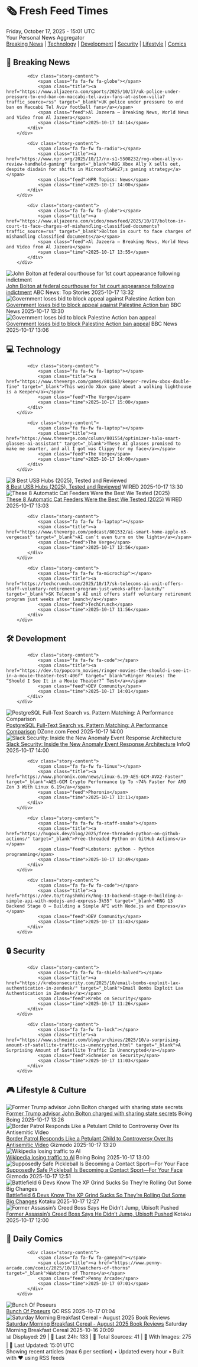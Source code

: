 <!-- Processing 54 RSS feeds at 2025-10-17 15:01:47 UTC -->
<!-- Processing: XKCD -->
<!-- Processing: Saturday Morning Breakfast Cereal -->
<!-- Processing: Penny Arcade -->
<!-- Processing: Poorly Drawn Lines -->
<!-- Processing: Garfield -->
<!-- Processing: CNN Breaking News -->
<!-- Processing: BBC World News -->
<!-- Processing: BBC Breaking News -->
<!-- Processing: Al Jazeera Breaking News -->
<!-- Processing: NPR News -->
<!-- Processing: Reuters Top News -->
<!-- Processing: Reuters World News -->
<!-- Processing: Associated Press Breaking -->
<!-- Processing: ABC News Breaking -->
<!-- Processing: Sky News World -->
<!-- Processing: The Verge -->
<!-- Processing: O'Reilly Radar -->
<!-- Processing: Slashdot -->
<!-- Processing: Lobsters Python -->
<!-- Processing: Hacker News -->
<!-- Processing: It's FOSS -->
<!-- Processing: DistroWatch -->
<!-- Processing: Red Hat Blog -->
<!-- Processing: InfoQ -->
<!-- Processing: DZone -->
<!-- Processing: Martin Fowler -->
<!-- Processing: Krebs on Security -->
<!-- Generated 7 new posts out of 27 feeds processed -->
<div class="newspaper-header">
    <h1 class="newspaper-title">🗞️ Fresh Feed Times</h1>
    <div class="newspaper-date">Friday, October 17, 2025 - 15:01 UTC</div>
    <div class="newspaper-subtitle">Your Personal News Aggregator</div>
</div>

<div class="newspaper-nav">
    <a href="#breaking">Breaking News</a> |
    <a href="#tech">Technology</a> |
    <a href="#dev">Development</a> |
    <a href="#security">Security</a> |
    <a href="#lifestyle">Lifestyle</a> |
    <a href="#webcomics">Comics</a>
</div>

<div class="news-section breaking-news" id="breaking">
<h2 class="section-header">🚨 Breaking News</h2>
<div class="stories-container">
<div class="story">
            
            <div class="story-content">
                <span class="fa fa-fw fa-globe"></span>
                <span class="title"><a href="https://www.aljazeera.com/sports/2025/10/17/uk-police-under-pressure-to-end-ban-on-maccabi-tel-aviv-fans-at-aston-villa?traffic_source=rss" target="_blank">UK police under pressure to end ban on Maccabi Tel Aviv football fans</a></span>
                <span class="feed">Al Jazeera – Breaking News, World News and Video from Al Jazeera</span>
                <span class="time">2025-10-17 14:14</span>
            </div>
        </div>
<div class="story">
            
            <div class="story-content">
                <span class="fa fa-fw fa-radio"></span>
                <span class="title"><a href="https://www.npr.org/2025/10/17/nx-s1-5508232/rog-xbox-ally-x-review-handheld-gaming" target="_blank">ROG Xbox Ally X sells out, despite disdain for shifts in Microsoft&#x27;s gaming strategy</a></span>
                <span class="feed">NPR Topics: News</span>
                <span class="time">2025-10-17 14:00</span>
            </div>
        </div>
<div class="story">
            
            <div class="story-content">
                <span class="fa fa-fw fa-globe"></span>
                <span class="title"><a href="https://www.aljazeera.com/video/newsfeed/2025/10/17/bolton-in-court-to-face-charges-of-mishandling-classified-documents?traffic_source=rss" target="_blank">Bolton in court to face charges of mishandling classified documents</a></span>
                <span class="feed">Al Jazeera – Breaking News, World News and Video from Al Jazeera</span>
                <span class="time">2025-10-17 13:55</span>
            </div>
        </div>
<div class="story">
            <img src="https://s.abcnews.com/images/US/USA-TRUMP-BOLTON_1760706688274_hpMain_4x3t_384.jpg" alt="John Bolton at federal courthouse for 1st court appearance following indictment" class="story-image" loading="lazy" onerror="this.style.display='none'">
            <div class="story-content">
                <span class="fa fa-fw fa-tv"></span>
                <span class="title"><a href="https://abcnews.go.com/US/john-bolton-federal-courthouse-1st-court-appearance-indictment/story?id=126613130" target="_blank">John Bolton at federal courthouse for 1st court appearance following indictment</a></span>
                <span class="feed">ABC News: Top Stories</span>
                <span class="time">2025-10-17 13:32</span>
            </div>
        </div>
<div class="story">
            <img src="https://ichef.bbci.co.uk/ace/standard/240/cpsprodpb/eb3a/live/84b20170-ab5a-11f0-ba75-093eca1ac29b.jpg" alt="Government loses bid to block appeal against Palestine Action ban" class="story-image" loading="lazy" onerror="this.style.display='none'">
            <div class="story-content">
                <span class="fa fa-fw fa-flag"></span>
                <span class="title"><a href="https://www.bbc.com/news/articles/ce9dg5v43vmo?at_medium=RSS&at_campaign=rss" target="_blank">Government loses bid to block appeal against Palestine Action ban</a></span>
                <span class="feed">BBC News</span>
                <span class="time">2025-10-17 13:30</span>
            </div>
        </div>
<div class="story">
            <img src="https://ichef.bbci.co.uk/ace/standard/240/cpsprodpb/8426/live/b75f8090-ab53-11f0-aa13-0b0479f6f42a.jpg" alt="Government loses bid to block Palestine Action ban appeal" class="story-image" loading="lazy" onerror="this.style.display='none'">
            <div class="story-content">
                <span class="fa fa-fw fa-flag"></span>
                <span class="title"><a href="https://www.bbc.com/news/articles/ce9dg5v43vmo?at_medium=RSS&at_campaign=rss" target="_blank">Government loses bid to block Palestine Action ban appeal</a></span>
                <span class="feed">BBC News</span>
                <span class="time">2025-10-17 13:06</span>
            </div>
        </div>
</div>
</div>
<div class="news-section tech-news" id="tech">
<h2 class="section-header">💻 Technology</h2>
<div class="stories-container">
<div class="story">
            
            <div class="story-content">
                <span class="fa fa-fw fa-laptop"></span>
                <span class="title"><a href="https://www.theverge.com/games/801563/keeper-review-xbox-double-fine" target="_blank">This weirdo Xbox game about a walking lighthouse is a Keeper</a></span>
                <span class="feed">The Verge</span>
                <span class="time">2025-10-17 15:00</span>
            </div>
        </div>
<div class="story">
            
            <div class="story-content">
                <span class="fa fa-fw fa-laptop"></span>
                <span class="title"><a href="https://www.theverge.com/column/801554/optimizer-halo-smart-glasses-ai-assistant" target="_blank">These AI glasses promised to make me smarter, and all I got was Clippy for my face</a></span>
                <span class="feed">The Verge</span>
                <span class="time">2025-10-17 14:00</span>
            </div>
        </div>
<div class="story">
            <img src="https://media.wired.com/photos/686d7dd0f31ad9f082b64555/master/pass/The%20Best%20USB%20Hubs%20for%20Connecting%20All%20Your%20Gadgets.png" alt="8 Best USB Hubs (2025), Tested and Reviewed" class="story-image" loading="lazy" onerror="this.style.display='none'">
            <div class="story-content">
                <span class="fa fa-fw fa-bolt"></span>
                <span class="title"><a href="https://www.wired.com/gallery/best-usb-hubs/" target="_blank">8 Best USB Hubs (2025), Tested and Reviewed</a></span>
                <span class="feed">WIRED</span>
                <span class="time">2025-10-17 13:30</span>
            </div>
        </div>
<div class="story">
            <img src="https://media.wired.com/photos/685dad5ad0ae2793acd7adf1/master/pass/Automatic%20Feeders.png" alt="These 8 Automatic Cat Feeders Were the Best We Tested (2025)" class="story-image" loading="lazy" onerror="this.style.display='none'">
            <div class="story-content">
                <span class="fa fa-fw fa-bolt"></span>
                <span class="title"><a href="https://www.wired.com/gallery/best-automatic-cat-feeders/" target="_blank">These 8 Automatic Cat Feeders Were the Best We Tested (2025)</a></span>
                <span class="feed">WIRED</span>
                <span class="time">2025-10-17 13:03</span>
            </div>
        </div>
<div class="story">
            
            <div class="story-content">
                <span class="fa fa-fw fa-laptop"></span>
                <span class="title"><a href="https://www.theverge.com/podcast/801532/ai-smart-home-apple-m5-vergecast" target="_blank">AI can’t even turn on the lights</a></span>
                <span class="feed">The Verge</span>
                <span class="time">2025-10-17 12:56</span>
            </div>
        </div>
<div class="story">
            
            <div class="story-content">
                <span class="fa fa-fw fa-microchip"></span>
                <span class="title"><a href="https://techcrunch.com/2025/10/17/sk-telecoms-ai-unit-offers-staff-voluntary-retirement-program-just-weeks-after-launch/" target="_blank">SK Telecom’s AI unit offers staff voluntary retirement program just weeks after launch</a></span>
                <span class="feed">TechCrunch</span>
                <span class="time">2025-10-17 11:56</span>
            </div>
        </div>
</div>
</div>
<div class="news-section dev-news" id="dev">
<h2 class="section-header">🛠️ Development</h2>
<div class="stories-container">
<div class="story">
            
            <div class="story-content">
                <span class="fa fa-fw fa-code"></span>
                <span class="title"><a href="https://dev.to/popcorn_movies/ringer-movies-the-should-i-see-it-in-a-movie-theater-test-406f" target="_blank">Ringer Movies: The “Should I See It in a Movie Theater?” Test</a></span>
                <span class="feed">DEV Community</span>
                <span class="time">2025-10-17 14:01</span>
            </div>
        </div>
<div class="story">
            <img src="https://dz2cdn1.dzone.com/thumbnail?fid=18702748&w=600" alt="PostgreSQL Full-Text Search vs. Pattern Matching: A Performance Comparison" class="story-image" loading="lazy" onerror="this.style.display='none'">
            <div class="story-content">
                <span class="fa fa-fw fa-newspaper"></span>
                <span class="title"><a href="https://dzone.com/articles/postgresql-full-text-search-vs-pattern-matching" target="_blank">PostgreSQL Full-Text Search vs. Pattern Matching: A Performance Comparison</a></span>
                <span class="feed">DZone.com Feed</span>
                <span class="time">2025-10-17 14:00</span>
            </div>
        </div>
<div class="story">
            <img src="https://res.infoq.com/news/2025/10/slack-aer-security-system/en/headerimage/twitter_card+%281%29-1759622294042.jpg" alt="Slack Security: Inside the New Anomaly Event Response Architecture" class="story-image" loading="lazy" onerror="this.style.display='none'">
            <div class="story-content">
                <span class="fa fa-fw fa-info-circle"></span>
                <span class="title"><a href="https://www.infoq.com/news/2025/10/slack-aer-security-system/?utm_campaign=infoq_content&utm_source=infoq&utm_medium=feed&utm_term=global" target="_blank">Slack Security: Inside the New Anomaly Event Response Architecture</a></span>
                <span class="feed">InfoQ</span>
                <span class="time">2025-10-17 14:00</span>
            </div>
        </div>
<div class="story">
            
            <div class="story-content">
                <span class="fa fa-fw fa-linux"></span>
                <span class="title"><a href="https://www.phoronix.com/news/Linux-6.19-AES-GCM-AVX2-Faster" target="_blank">AES-GCM Crypto Performance Up To ~74% Faster For AMD Zen 3 With Linux 6.19</a></span>
                <span class="feed">Phoronix</span>
                <span class="time">2025-10-17 13:11</span>
            </div>
        </div>
<div class="story">
            
            <div class="story-content">
                <span class="fa fa-fw fa-staff-snake"></span>
                <span class="title"><a href="https://hugovk.dev/blog/2025/free-threaded-python-on-github-actions/" target="_blank">Free-threaded Python on GitHub Actions</a></span>
                <span class="feed">Lobsters: python - Python programming</span>
                <span class="time">2025-10-17 12:49</span>
            </div>
        </div>
<div class="story">
            
            <div class="story-content">
                <span class="fa fa-fw fa-code"></span>
                <span class="title"><a href="https://dev.to/trayshmhirk/hng-13-backend-stage-0-building-a-simple-api-with-nodejs-and-express-3k55" target="_blank">HNG 13 Backend Stage 0 – Building a Simple API with Node.js and Express</a></span>
                <span class="feed">DEV Community</span>
                <span class="time">2025-10-17 11:43</span>
            </div>
        </div>
</div>
</div>
<div class="news-section security-news" id="security">
<h2 class="section-header">🔒 Security</h2>
<div class="stories-container">
<div class="story">
            
            <div class="story-content">
                <span class="fa fa-fw fa-shield-halved"></span>
                <span class="title"><a href="https://krebsonsecurity.com/2025/10/email-bombs-exploit-lax-authentication-in-zendesk/" target="_blank">Email Bombs Exploit Lax Authentication in Zendesk</a></span>
                <span class="feed">Krebs on Security</span>
                <span class="time">2025-10-17 11:26</span>
            </div>
        </div>
<div class="story">
            
            <div class="story-content">
                <span class="fa fa-fw fa-lock"></span>
                <span class="title"><a href="https://www.schneier.com/blog/archives/2025/10/a-surprising-amount-of-satellite-traffic-is-unencrypted.html" target="_blank">A Surprising Amount of Satellite Traffic Is Unencrypted</a></span>
                <span class="feed">Schneier on Security</span>
                <span class="time">2025-10-17 11:03</span>
            </div>
        </div>
</div>
</div>
<div class="news-section lifestyle-news" id="lifestyle">
<h2 class="section-header">🎮 Lifestyle & Culture</h2>
<div class="stories-container">
<div class="story">
            <img src="https://i0.wp.com/boingboing.net/wp-content/uploads/2016/11/RTR1FVK1-e1760707921402.jpg?fit=974%2C623&amp;quality=60&amp;ssl=1" alt="Former Trump advisor John Bolton charged with sharing state secrets" class="story-image" loading="lazy" onerror="this.style.display='none'">
            <div class="story-content">
                <span class="fa fa-fw fa-arrow-right"></span>
                <span class="title"><a href="https://boingboing.net/2025/10/17/former-trump-advisor-john-bolton-charged-with-sharing-state-secrets.html" target="_blank">Former Trump advisor John Bolton charged with sharing state secrets</a></span>
                <span class="feed">Boing Boing</span>
                <span class="time">2025-10-17 13:26</span>
            </div>
        </div>
<div class="story">
            <img src="https://gizmodo.com/app/uploads/2025/10/border-patrol-in-chicago-oct.-14-2025-1280x853.jpg" alt="Border Patrol Responds Like a Petulant Child to Controversy Over Its Antisemitic Video" class="story-image" loading="lazy" onerror="this.style.display='none'">
            <div class="story-content">
                <span class="fa fa-fw fa-computer"></span>
                <span class="title"><a href="https://gizmodo.com/border-patrol-responds-like-a-petulant-child-to-controversy-over-its-antisemitic-video-2000673314" target="_blank">Border Patrol Responds Like a Petulant Child to Controversy Over Its Antisemitic Video</a></span>
                <span class="feed">Gizmodo</span>
                <span class="time">2025-10-17 13:20</span>
            </div>
        </div>
<div class="story">
            <img src="https://i0.wp.com/boingboing.net/wp-content/uploads/2025/10/wikipedia.png?fit=1548%2C972&amp;quality=55&amp;ssl=1" alt="Wikipedia losing traffic to AI" class="story-image" loading="lazy" onerror="this.style.display='none'">
            <div class="story-content">
                <span class="fa fa-fw fa-arrow-right"></span>
                <span class="title"><a href="https://boingboing.net/2025/10/17/wikipedia-losing-traffic-to-ai.html" target="_blank">Wikipedia losing traffic to AI</a></span>
                <span class="feed">Boing Boing</span>
                <span class="time">2025-10-17 13:00</span>
            </div>
        </div>
<div class="story">
            <img src="https://gizmodo.com/app/uploads/2025/10/pickleball-1280x853.jpg" alt="Supposedly Safe Pickleball Is Becoming a Contact Sport—For Your Face" class="story-image" loading="lazy" onerror="this.style.display='none'">
            <div class="story-content">
                <span class="fa fa-fw fa-computer"></span>
                <span class="title"><a href="https://gizmodo.com/supposedly-safe-pickleball-is-becoming-a-contact-sport-for-your-face-2000673356" target="_blank">Supposedly Safe Pickleball Is Becoming a Contact Sport—For Your Face</a></span>
                <span class="feed">Gizmodo</span>
                <span class="time">2025-10-17 12:51</span>
            </div>
        </div>
<div class="story">
            <img src="https://kotaku.com/app/uploads/2025/08/bg6-1280x720.jpg" alt="Battlefield 6 Devs Know The XP Grind Sucks So They’re Rolling Out Some Big Changes" class="story-image" loading="lazy" onerror="this.style.display='none'">
            <div class="story-content">
                <span class="fa fa-fw fa-gamepad"></span>
                <span class="title"><a href="https://kotaku.com/battlefield-6-fastet-xp-farm-community-server-bots-update-2000636556" target="_blank">Battlefield 6 Devs Know The XP Grind Sucks So They’re Rolling Out Some Big Changes</a></span>
                <span class="feed">Kotaku</span>
                <span class="time">2025-10-17 12:27</span>
            </div>
        </div>
<div class="story">
            <img src="https://kotaku.com/app/uploads/2025/10/cote.jpg" alt="Former Assassin’s Creed Boss Says He Didn’t Jump, Ubisoft Pushed" class="story-image" loading="lazy" onerror="this.style.display='none'">
            <div class="story-content">
                <span class="fa fa-fw fa-gamepad"></span>
                <span class="title"><a href="https://kotaku.com/former-assassins-creed-boss-says-he-didnt-jump-ubisoft-pushed-2000636542" target="_blank">Former Assassin’s Creed Boss Says He Didn’t Jump, Ubisoft Pushed</a></span>
                <span class="feed">Kotaku</span>
                <span class="time">2025-10-17 12:00</span>
            </div>
        </div>
</div>
</div>
<div class="news-section webcomics-section" id="webcomics">
<h2 class="section-header">🎨 Daily Comics</h2>
<div class="stories-container">
<div class="story">
            
            <div class="story-content">
                <span class="fa fa-fw fa-gamepad"></span>
                <span class="title"><a href="https://www.penny-arcade.com/comic/2025/10/17/watchers-of-thorns" target="_blank">Watchers of Thorns</a></span>
                <span class="feed">Penny Arcade</span>
                <span class="time">2025-10-17 07:01</span>
            </div>
        </div>
<div class="story">
            <img src="http://www.questionablecontent.net/comics/5681.png" alt="Bunch Of Poseurs" class="story-image" loading="lazy" onerror="this.style.display='none'">
            <div class="story-content">
                <span class="fa fa-fw fa-music"></span>
                <span class="title"><a href="http://questionablecontent.net/view.php?comic=5681" target="_blank">Bunch Of Poseurs</a></span>
                <span class="feed">QC RSS</span>
                <span class="time">2025-10-17 01:04</span>
            </div>
        </div>
<div class="story">
            <img src="https://www.smbc-comics.com/comics/1760645300-202510br.png" alt="Saturday Morning Breakfast Cereal - August 2025 Book Reviews" class="story-image" loading="lazy" onerror="this.style.display='none'">
            <div class="story-content">
                <span class="fa fa-fw fa-smile"></span>
                <span class="title"><a href="https://www.smbc-comics.com/comic/august-2025-book-reviews" target="_blank">Saturday Morning Breakfast Cereal - August 2025 Book Reviews</a></span>
                <span class="feed">Saturday Morning Breakfast Cereal</span>
                <span class="time">2025-10-16 20:09</span>
            </div>
        </div>
</div>
</div>

<div class="newspaper-footer">
    <div class="stats">
        📊 Displayed: 29 | 📅 Last 24h: 133 | 📡 Total Sources: 41 | 📸 With Images: 275 |
        🔄 Last Updated: 15:01 UTC
    </div>
    <div class="footer-note">
        Showing recent articles (max 6 per section) • Updated every hour • Built with ❤️ using RSS feeds
    </div>
</div>
